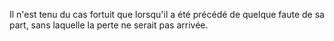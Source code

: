   
 Il n'est tenu du cas fortuit que lorsqu'il a été précédé de quelque faute de sa part, sans laquelle la perte ne serait pas arrivée.  

  
